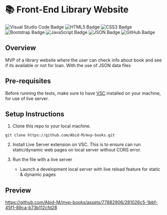 # 📚 Front-End Library Website

![Visual Studio Code Badge](https://img.shields.io/badge/Visual%20Studio%20Code-007ACC?logo=visualstudiocode&logoColor=fff&style=for-the-badge)
![HTML5 Badge](https://img.shields.io/badge/HTML5-E34F26?logo=html5&logoColor=fff&style=for-the-badge)
![CSS3 Badge](https://img.shields.io/badge/CSS3-1572B6?logo=css3&logoColor=fff&style=for-the-badge)
![Bootstrap Badge](https://img.shields.io/badge/Bootstrap-7952B3?logo=bootstrap&logoColor=fff&style=for-the-badge)
![JavaScript Badge](https://img.shields.io/badge/JavaScript-F7DF1E?logo=javascript&logoColor=000&style=for-the-badge)
![JSON Badge](https://img.shields.io/badge/JSON-000?logo=json&logoColor=fff&style=for-the-badge)
![GitHub Badge](https://img.shields.io/badge/GitHub-181717?logo=github&logoColor=fff&style=for-the-badge)

## Overview
MVP of a library website where the user can check info about book and see if its available or not for loan. With the use of JSON data files

## Pre-requisites
Before running the tests, make sure to have [VSC](https://code.visualstudio.com/) installed on your machine, for use of live server.

## Setup Instructions
1. Clone this repo to your local machine.
```
git clone https://github.com/Abid-M/mvp-books.git
```

2. Install Live Server extension on VSC. This is to ensure can run static/dynamic web pages on local server without CORS error.
     
3. Run the file with a live server
   - Launch a development local server with live reload feature for static & dynamic pages

## Preview
https://github.com/Abid-M/mvp-books/assets/77882906/281026c5-1bbf-45f1-89ca-b73b112cfd28

